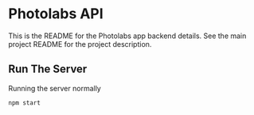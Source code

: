 # Photolabs API
This is the README for the Photolabs app backend details. See the main project README for the project description.


## Run The Server

Running the server normally
```sh
npm start
```
